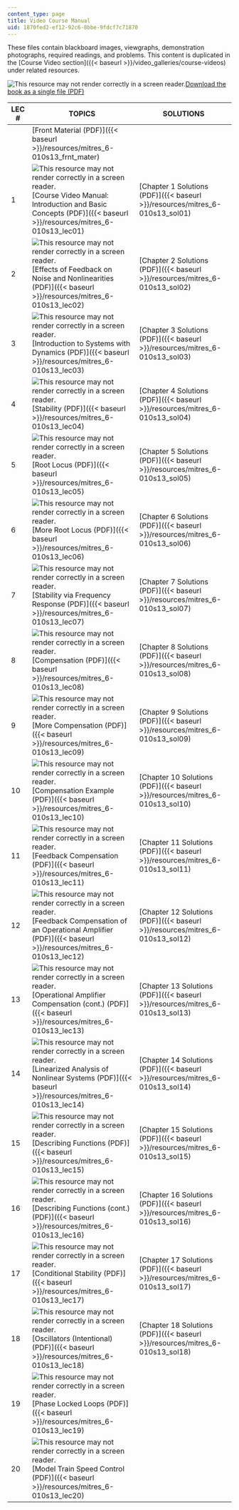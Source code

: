 ```yaml
---
content_type: page
title: Video Course Manual
uid: 1870fed2-ef12-92c6-8bbe-9fdcf7c71870
---
```


These files contain blackboard images, viewgraphs, demonstration photographs, required readings, and problems. This content is duplicated in the [Course Video section]({{< baseurl >}}/video_galleries/course-videos) under related resources.

![This resource may not render correctly in a screen reader.](/images/inacessible.gif)[Download the book as a single file (PDF)](/ans7870/RES/RES.6-010/MITRES_6-010S13_lecandsols.pdf)

| LEC # | TOPICS | SOLUTIONS |
| --- | --- | --- |
| &nbsp; | [Front Material (PDF)]({{< baseurl >}}/resources/mitres_6-010s13_frnt_mater) | &nbsp; |
| 1 | ![This resource may not render correctly in a screen reader.](/images/inacessible.gif)[Course Video Manual: Introduction and Basic Concepts (PDF)]({{< baseurl >}}/resources/mitres_6-010s13_lec01) | [Chapter 1 Solutions (PDF)]({{< baseurl >}}/resources/mitres_6-010s13_sol01) |
| 2 | ![This resource may not render correctly in a screen reader.](/images/inacessible.gif)[Effects of Feedback on Noise and Nonlinearities (PDF)]({{< baseurl >}}/resources/mitres_6-010s13_lec02) | [Chapter 2 Solutions (PDF)]({{< baseurl >}}/resources/mitres_6-010s13_sol02) |
| 3 | ![This resource may not render correctly in a screen reader.](/images/inacessible.gif)[Introduction to Systems with Dynamics (PDF)]({{< baseurl >}}/resources/mitres_6-010s13_lec03) | [Chapter 3 Solutions (PDF)]({{< baseurl >}}/resources/mitres_6-010s13_sol03) |
| 4 | ![This resource may not render correctly in a screen reader.](/images/inacessible.gif)[Stability (PDF)]({{< baseurl >}}/resources/mitres_6-010s13_lec04) | [Chapter 4 Solutions (PDF)]({{< baseurl >}}/resources/mitres_6-010s13_sol04) |
| 5 | ![This resource may not render correctly in a screen reader.](/images/inacessible.gif)[Root Locus (PDF)]({{< baseurl >}}/resources/mitres_6-010s13_lec05) | [Chapter 5 Solutions (PDF)]({{< baseurl >}}/resources/mitres_6-010s13_sol05) |
| 6 | ![This resource may not render correctly in a screen reader.](/images/inacessible.gif)[More Root Locus (PDF)]({{< baseurl >}}/resources/mitres_6-010s13_lec06) | [Chapter 6 Solutions (PDF)]({{< baseurl >}}/resources/mitres_6-010s13_sol06) |
| 7 | ![This resource may not render correctly in a screen reader.](/images/inacessible.gif)[Stability via Frequency Response (PDF)]({{< baseurl >}}/resources/mitres_6-010s13_lec07) | [Chapter 7 Solutions (PDF)]({{< baseurl >}}/resources/mitres_6-010s13_sol07) |
| 8 | ![This resource may not render correctly in a screen reader.](/images/inacessible.gif)[Compensation (PDF)]({{< baseurl >}}/resources/mitres_6-010s13_lec08) | [Chapter 8 Solutions (PDF)]({{< baseurl >}}/resources/mitres_6-010s13_sol08) |
| 9 | ![This resource may not render correctly in a screen reader.](/images/inacessible.gif)[More Compensation (PDF)]({{< baseurl >}}/resources/mitres_6-010s13_lec09) | [Chapter 9 Solutions (PDF)]({{< baseurl >}}/resources/mitres_6-010s13_sol09) |
| 10 | ![This resource may not render correctly in a screen reader.](/images/inacessible.gif)[Compensation Example (PDF)]({{< baseurl >}}/resources/mitres_6-010s13_lec10) | [Chapter 10 Solutions (PDF)]({{< baseurl >}}/resources/mitres_6-010s13_sol10) |
| 11 | ![This resource may not render correctly in a screen reader.](/images/inacessible.gif)[Feedback Compensation (PDF)]({{< baseurl >}}/resources/mitres_6-010s13_lec11) | [Chapter 11 Solutions (PDF)]({{< baseurl >}}/resources/mitres_6-010s13_sol11) |
| 12 | ![This resource may not render correctly in a screen reader.](/images/inacessible.gif)[Feedback Compensation of an Operational Amplifier (PDF)]({{< baseurl >}}/resources/mitres_6-010s13_lec12) | [Chapter 12 Solutions (PDF)]({{< baseurl >}}/resources/mitres_6-010s13_sol12) |
| 13 | ![This resource may not render correctly in a screen reader.](/images/inacessible.gif)[Operational Amplifier Compensation (cont.) (PDF)]({{< baseurl >}}/resources/mitres_6-010s13_lec13) | [Chapter 13 Solutions (PDF)]({{< baseurl >}}/resources/mitres_6-010s13_sol13) |
| 14 | ![This resource may not render correctly in a screen reader.](/images/inacessible.gif)[Linearized Analysis of Nonlinear Systems (PDF)]({{< baseurl >}}/resources/mitres_6-010s13_lec14) | [Chapter 14 Solutions (PDF)]({{< baseurl >}}/resources/mitres_6-010s13_sol14) |
| 15 | ![This resource may not render correctly in a screen reader.](/images/inacessible.gif)[Describing Functions (PDF)]({{< baseurl >}}/resources/mitres_6-010s13_lec15) | [Chapter 15 Solutions (PDF)]({{< baseurl >}}/resources/mitres_6-010s13_sol15) |
| 16 | ![This resource may not render correctly in a screen reader.](/images/inacessible.gif)[Describing Functions (cont.) (PDF)]({{< baseurl >}}/resources/mitres_6-010s13_lec16) | [Chapter 16 Solutions (PDF)]({{< baseurl >}}/resources/mitres_6-010s13_sol16) |
| 17 | ![This resource may not render correctly in a screen reader.](/images/inacessible.gif)[Conditional Stability (PDF)]({{< baseurl >}}/resources/mitres_6-010s13_lec17) | [Chapter 17 Solutions (PDF)]({{< baseurl >}}/resources/mitres_6-010s13_sol17) |
| 18 | ![This resource may not render correctly in a screen reader.](/images/inacessible.gif)[Oscillators (Intentional) (PDF)]({{< baseurl >}}/resources/mitres_6-010s13_lec18) | [Chapter 18 Solutions (PDF)]({{< baseurl >}}/resources/mitres_6-010s13_sol18) |
| 19 | ![This resource may not render correctly in a screen reader.](/images/inacessible.gif)[Phase Locked Loops (PDF)]({{< baseurl >}}/resources/mitres_6-010s13_lec19) | &nbsp; |
| 20 | ![This resource may not render correctly in a screen reader.](/images/inacessible.gif)[Model Train Speed Control (PDF)]({{< baseurl >}}/resources/mitres_6-010s13_lec20) |